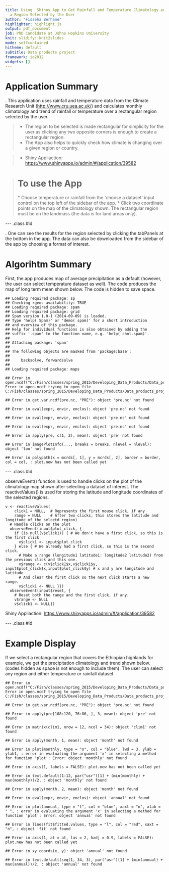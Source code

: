 ```yaml
---
title: Using  Shinny App to Get Rainfall and Temperature Climatology and Trend Over
  a Region Selected by the User
author: "Fisseha Berhane"
highlighter: highlight.js
output: pdf_document
job: PhD Candidate at Johns Hopkins University
knit: slidify::knit2slides
mode: selfcontained
hitheme: default
subtitle: Data products project
framework: io2012
widgets: []
---
```




 <h1>Application Summary </h1>

 . This application uses rainfall and temperature data from the Climate Research Unit (http://www.cru.uea.ac.uk/) and calculates monthly climatology and trend of rainfall or temperature over a rectangular region selected by the user. 
> * The region to be selected is made rectangular for simplicity for the user as clicking any two opposite corners is enough to create a rectangular region. 
> * The App also helps to quickly check how climate is changing over a given region or country.

> * Shiny Appliaction: https://www.shinyapps.io/admin/#/application/39582


>  <h1>To use the App </h1> 
 > * Choose temperature or rainfall from the 'choose a dataset' input control on the top left of the sidebar of the app. 
> *  Click two coordinate points on the map of the climatology shown. The rectangular region must be on the landmass (the data is for land areas only).


--- .class #id 

. One can see the results for the region selected by clicking the tabPanels at the bottom in the app. The data can also be downloaded from the sidebar of the app by choosing a format of interest.

 <h1>Algorihtm Summary </h1> 
 
First, the app produces map of average precipitation as a default (however, the user can select temperature dataset as well). The code produces the map of long term mean shown below. The code is hidden to save space.


```
## Loading required package: sp
## Checking rgeos availability: TRUE
## Loading required package: spam
## Loading required package: grid
## Spam version 1.0-1 (2014-09-09) is loaded.
## Type 'help( Spam)' or 'demo( spam)' for a short introduction 
## and overview of this package.
## Help for individual functions is also obtained by adding the
## suffix '.spam' to the function name, e.g. 'help( chol.spam)'.
## 
## Attaching package: 'spam'
## 
## The following objects are masked from 'package:base':
## 
##     backsolve, forwardsolve
## 
## Loading required package: maps
```

```
## Error in open.ncdf("C:/Fish/classes/spring_2015/Developing_Data_Products/Data_products_project/version2/project/data//cru_africaPre80_13.cdf"): Error in open.ncdf trying to open file C:/Fish/classes/spring_2015/Developing_Data_Products/Data_products_project/version2/project/data//cru_africaPre80_13.cdf
```

```
## Error in get.var.ncdf(pre.nc, "PRE"): object 'pre.nc' not found
```

```
## Error in eval(expr, envir, enclos): object 'pre.nc' not found
```

```
## Error in eval(expr, envir, enclos): object 'pre.nc' not found
```

```
## Error in eval(expr, envir, enclos): object 'pre.nc' not found
```

```
## Error in apply(pre, c(1, 2), mean): object 'pre' not found
```

```
## Error in imagePlotInfo(..., breaks = breaks, nlevel = nlevel): object 'lon' not found
```

```
## Error in polypath(x = mcrds[, 1], y = mcrds[, 2], border = border, col = col, : plot.new has not been called yet
```

--- .class #id 

observeEvent() function is used to handle clicks on the plot of the climatology map shown after selecting a dataset of interest.
The reactiveValues() is used for storing the latitude and longitude coordinates of the selected regions.
```
v <- reactiveValues(
    click1 = NULL,  # Represents the first mouse click, if any
    range = NULL    # After two clicks, this stores the latitude and longitude of the selcetd region)
  # Handle clicks on the plot
  observeEvent(input$plot_click, {
    if (is.null(v$click1)) { # We don't have a first click, so this is the first click
      v$click1 <- input$plot_click
    } else { # We already had a first click, so this is the second click.
      # Make a range (longitude1 latitude1: longitude2 latitude2) from the previous click and this one.
      v$range <- c(v$click1$x,v$click1$y, input$plot_click$x,input$plot_click$y) # x and y are longitude and latitude
      # And clear the first click so the next click starts a new range.
      v$click1 <- NULL }})
  observeEvent(input$reset, {
    # Reset both the range and the first click, if any.
    v$range <- NULL
    v$click1 <- NULL})
```
 Shiny Appliaction: https://www.shinyapps.io/admin/#/application/39582
  

--- .class #id

<h1>Example Display </h1> 
If we select a rectangular region that covers the Ethiopian highlands for example, we get the precipitation climatology and trend shown below. (codes hidden as space is not enough to include them). The user can select any region and either temperature or rainfall dataset.


```
## Error in open.ncdf("C:/Fish/classes/spring_2015/Developing_Data_Products/Data_products_project/version2/project/data//cru_africaPre80_13.cdf"): Error in open.ncdf trying to open file C:/Fish/classes/spring_2015/Developing_Data_Products/Data_products_project/version2/project/data//cru_africaPre80_13.cdf
```

```
## Error in get.var.ncdf(pre.nc, "PRE"): object 'pre.nc' not found
```

```
## Error in apply(pre[108:120, 76:86, ], 3, mean): object 'pre' not found
```

```
## Error in matrix(clim1, nrow = 12, ncol = 34): object 'clim1' not found
```

```
## Error in apply(month, 1, mean): object 'month' not found
```

```
## Error in plot(monthly, type = "o", col = "blue", lwd = 3, ylab = ylab1, : error in evaluating the argument 'x' in selecting a method for function 'plot': Error: object 'monthly' not found
```

```
## Error in axis(1, labels = FALSE): plot.new has not been called yet
```

```
## Error in text.default(1:12, par("usr")[1] + (min(monthly) + max(monthly))/2, : object 'monthly' not found
```

```
## Error in apply(month, 2, mean): object 'month' not found
```

```
## Error in eval(expr, envir, enclos): object 'annual' not found
```

```
## Error in plot(annual, type = "l", col = "blue", xaxt = "n", xlab = " ", : error in evaluating the argument 'x' in selecting a method for function 'plot': Error: object 'annual' not found
```

```
## Error in lines(fit$fitted.values, type = "l", col = "red", xaxt = "n", : object 'fit' not found
```

```
## Error in axis(1, at = at, las = 2, hadj = 0.9, labels = FALSE): plot.new has not been called yet
```

```
## Error in xy.coords(x, y): object 'annual' not found
```

```
## Error in text.default(seq(1, 34, 3), par("usr")[1] + (min(annual) + max(annual))/2, : object 'annual' not found
```



